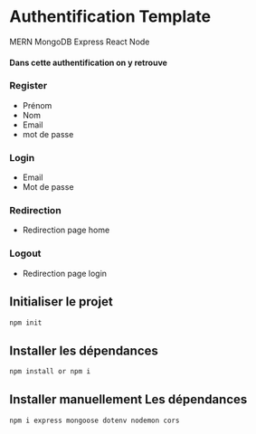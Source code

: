 # Authentification Template
MERN MongoDB Express React Node

#### Dans cette authentification on y retrouve
### Register

- Prénom
- Nom
- Email
- mot de passe

### Login
- Email
- Mot de passe

### Redirection
- Redirection page home

### Logout
- Redirection page login

## Initialiser le projet
  ```sh
  npm init
  ```

## Installer les dépendances
  ```sh
  npm install or npm i
  ```

## Installer manuellement Les dépendances
  ```sh
  npm i express mongoose dotenv nodemon cors
  ```

